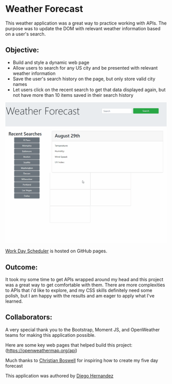 # Weather Forecast

This weather application was a great way to practice working with APIs. The purpose was to update the DOM with relevant weather information based on a user's search.

## Objective:

- Build and style a dynamic web page
- Allow users to search for any US city and be presented with relevant weather information
- Save the user's search history on the page, but only store valid city names
- Let users click on the recent search to get that data displayed again, but not have more than 10 items saved in their search history


![Work Day Scheduler](./Assets/images/readme-01.gif)

[Work Day Scheduler](https://diegopie.github.io/java-script-timed-quiz/) is hosted on GitHub pages. 

## Outcome: 

It took my some time to get APIs wrapped around my head and this project was a great way to get comfortable with them. There are more complexities to APIs that i'd like to explore, and my CSS skills definitely need some polish, but I am happy with the results and am eager to apply what I've learned.


## Collaborators:

A very special thank you to the Bootstrap, Moment JS, and OpenWeather teams for making this application possible.

Here are some key web pages that helped build this project:
(https://openweathermap.org/api)

Much thanks to [Christian Boswell](https://github.com/cboswel1) for inspiring how to create my five day forecast

This application was authored by [Diego Hernandez](https://github.com/Diegopie)